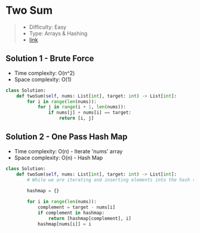 # Two Sum

> - Difficulty: Easy
> - Type: Arrays & Hashing
> - [link](https://leetcode.com/problems/two-sum/)

## Solution 1 - Brute Force
- Time complexity: O(n^2)
- Space complexity: O(1)

```python
class Solution:
    def twoSum(self, nums: List[int], target: int) -> List[int]:
        for i in range(len(nums)):
            for j in range(i + 1, len(nums)):
                if nums[j] + nums[i] == target:
                    return [i, j]
```


## Solution 2 - One Pass Hash Map
- Time complexity: O(n) - Iterate 'nums' array
- Space complexity: O(n) - Hash Map

```python
class Solution:
    def twoSum(self, nums: List[int], target: int) -> List[int]:
        # While we are iterating and inserting elements into the hash table, we also look back to check if current element's complement already exists in the hash table. If it exists, we have found a solution and return the indices immediately.
                
        hashmap = {}

        for i in range(len(nums)):
            complement = target - nums[i]
            if complement in hashmap:
                return [hashmap[complement], i]
            hashmap[nums[i]] = i
```